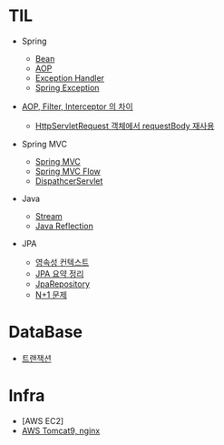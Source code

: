 # TIL
  
 - Spring
   - [Bean](https://github.com/russell-seo/TIL/blob/main/Spring)
   - [AOP](https://github.com/russell-seo/TIL/blob/main/Spring/AOP.md)
   - [Exception Handler](https://github.com/russell-seo/TIL/blob/main/Spring/ExceptionHandler.md) 
   - [Spring Exception](https://github.com/russell-seo/TIL/blob/main/Spring/Exception.md)
 
 
 - [AOP, Filter, Interceptor 의 차이](https://github.com/russell-seo/TIL/blob/main/AOP%2CFilter%2CInterceptor.md)
    - [HttpServletRequest 객체에서 requestBody 재사용](https://github.com/russell-seo/TIL/blob/main/FilterRequestMulti.md)
 
 - Spring MVC
    - [Spring MVC](https://github.com/russell-seo/TIL/blob/main/Spring/Spring%20MVC.md)
    - [Spring MVC Flow](https://github.com/russell-seo/TIL/blob/main/Spring/Spring%20MVC%20Flow.md)
    - [DispathcerServlet](https://github.com/russell-seo/TIL/blob/main/Spring/DispatcherServlet.md)
 - Java
 
    - [Stream](https://github.com/russell-seo/TIL/blob/main/Java/Stream)
    - [Java Reflection](https://github.com/russell-seo/TIL/blob/main/Java/Reflection.md)


  - JPA
      - [영속성 컨텍스트](https://github.com/russell-seo/TIL/blob/main/JPA/%EC%98%81%EC%86%8D%EC%84%B1%EC%BB%A8%ED%85%8D%EC%8A%A4%ED%8A%B8.md)
      - [JPA 요약 정리](https://github.com/russell-seo/ORM-JPA)
      - [JpaRepository](https://github.com/russell-seo/TIL/blob/main/JPA/JpaRepository.md)
      - [N+1 문제](https://github.com/russell-seo/TIL/blob/main/JPA/N%2B1.md)

# DataBase

  - [트랜잭션]()

# Infra

  -   [AWS EC2]
  -   [AWS Tomcat9, nginx](https://github.com/russell-seo/TIL/blob/main/Infra/AWS/Tomcat%2CNginx.md)
